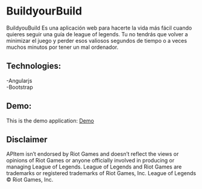 # BuildyourBuild
BuildyouBuild Es una aplicación web para hacerte la vida más fácil cuando quieres seguir una guía de league of legends. Tu no tendrás que volver a minimizar el juego y perder esos valiosos segundos de tiempo o a veces muchos minutos por tener un mal ordenador.

## Technologies:
 -Angularjs  
 -Bootstrap  
 
## Demo:
This is the demo application: <a href="http://loldevelopers.github.io/BuildyourBuild/#">Demo</a>

## Disclaimer

APItem isn’t endorsed by Riot Games and doesn’t reflect the views or opinions of Riot Games or anyone officially involved in producing or managing League of Legends. League of Legends and Riot Games are trademarks or registered trademarks of Riot Games, Inc. League of Legends © Riot Games, Inc.
